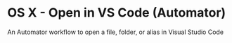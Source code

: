 # OS X - Open in VS Code (Automator)
An Automator workflow to open a file, folder, or alias in Visual Studio Code
